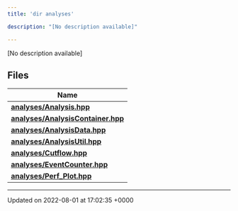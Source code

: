 ```yaml
---
title: 'dir analyses'

description: "[No description available]"

---
```







[No description available]

## Files

| Name           |
| -------------- |
| **[analyses/Analysis.hpp](/documentation/code/files/analysis_8hpp/#file-analysis.hpp)**  |
| **[analyses/AnalysisContainer.hpp](/documentation/code/files/analysiscontainer_8hpp/#file-analysiscontainer.hpp)**  |
| **[analyses/AnalysisData.hpp](/documentation/code/files/analysisdata_8hpp/#file-analysisdata.hpp)**  |
| **[analyses/AnalysisUtil.hpp](/documentation/code/files/analysisutil_8hpp/#file-analysisutil.hpp)**  |
| **[analyses/Cutflow.hpp](/documentation/code/files/cutflow_8hpp/#file-cutflow.hpp)**  |
| **[analyses/EventCounter.hpp](/documentation/code/files/eventcounter_8hpp/#file-eventcounter.hpp)**  |
| **[analyses/Perf_Plot.hpp](/documentation/code/files/perf__plot_8hpp/#file-perf-plot.hpp)**  |






-------------------------------

Updated on 2022-08-01 at 17:02:35 +0000
